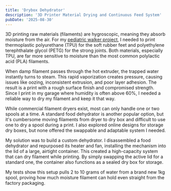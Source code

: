 ```yaml
---
title: 'Drybox Dehydrator'
description: '3D Printer Material Drying and Continuous Feed System'
pubDate: '2025-08-30'
---
```


3D printing raw materials (filaments) are hygroscopic, meaning they absorb moisture from the air. For my [pediatric walker project](./walker), I needed to print thermoplastic polyurethane (TPU) for the soft rubber feet and polyethylene terephthalate glycol (PETG) for the strong joints. Both materials, especially TPU, are far more sensitive to moisture than the most common polylactic acid (PLA) filaments.

When damp filament passes through the hot extruder, the trapped water instantly turns to steam. This rapid vaporization creates pressure, causing issues like oozing, inconsistent extrusion, and poor layer adhesion. The result is a print with a rough surface finish and compromised strength. Since I print in my garage where humidity is often above 60%, I needed a reliable way to dry my filament and keep it that way.

While commercial filament dryers exist, most can only handle one or two spools at a time. A standard food dehydrator is another popular option, but it's cumbersome moving filaments from dryer to dry box and difficult to use one to dry a spool during a print. I also explored online designs for storage dry boxes, but none offered the swappable and adaptable system I needed.

My solution was to build a custom dehydrator. I disassembled a food dehydrator and repurposed its heater and fan, installing the mechanism into the lid of a large, airtight container. This created a high-capacity system that can dry filament while printing. By simply swapping the active lid for a standard one, the container also functions as a sealed dry box for storage.

My tests show this setup pulls 2 to 10 grams of water from a brand new 1kg spool, proving how much moisture filament can hold even straight from the factory packaging.